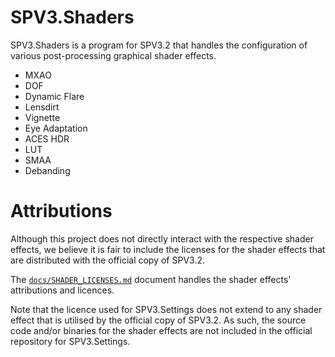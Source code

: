 # SPV3.Shaders

SPV3.Shaders is a program for SPV3.2 that handles the configuration of various post-processing graphical shader effects.

- MXAO
- DOF
- Dynamic Flare
- Lensdirt
- Vignette
- Eye Adaptation
- ACES HDR
- LUT
- SMAA
- Debanding

# Attributions

Although this project does not directly interact with the respective shader effects, we believe it is fair to include
the licenses for the shader effects that are distributed with the official copy of SPV3.2.

The [`docs/SHADER_LICENSES.md`](doc/SHADER_LICENSES.md) document handles the shader effects' attributions and licences.

Note that the licence used for SPV3.Settings does not extend to any shader effect that is utilised by the official copy
of SPV3.2. As such, the source code and/or binaries for the shader effects are not included in the official repository
for SPV3.Settings.